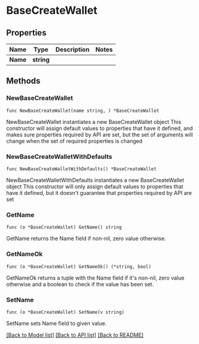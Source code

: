 # BaseCreateWallet

## Properties

Name | Type | Description | Notes
------------ | ------------- | ------------- | -------------
**Name** | **string** |  | 

## Methods

### NewBaseCreateWallet

`func NewBaseCreateWallet(name string, ) *BaseCreateWallet`

NewBaseCreateWallet instantiates a new BaseCreateWallet object
This constructor will assign default values to properties that have it defined,
and makes sure properties required by API are set, but the set of arguments
will change when the set of required properties is changed

### NewBaseCreateWalletWithDefaults

`func NewBaseCreateWalletWithDefaults() *BaseCreateWallet`

NewBaseCreateWalletWithDefaults instantiates a new BaseCreateWallet object
This constructor will only assign default values to properties that have it defined,
but it doesn't guarantee that properties required by API are set

### GetName

`func (o *BaseCreateWallet) GetName() string`

GetName returns the Name field if non-nil, zero value otherwise.

### GetNameOk

`func (o *BaseCreateWallet) GetNameOk() (*string, bool)`

GetNameOk returns a tuple with the Name field if it's non-nil, zero value otherwise
and a boolean to check if the value has been set.

### SetName

`func (o *BaseCreateWallet) SetName(v string)`

SetName sets Name field to given value.



[[Back to Model list]](../README.md#documentation-for-models) [[Back to API list]](../README.md#documentation-for-api-endpoints) [[Back to README]](../README.md)


